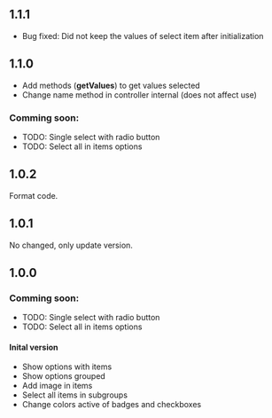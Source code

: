 ## 1.1.1

- Bug fixed: Did not keep the values of select item after initialization

## 1.1.0

- Add methods (**getValues**) to get values selected
- Change name method in controller internal (does not affect use)

### Comming soon:

- TODO: Single select with radio button
- TODO: Select all in items options

## 1.0.2

Format code.

## 1.0.1

No changed, only update version.

## 1.0.0

### Comming soon:

- TODO: Single select with radio button
- TODO: Select all in items options

#### Inital version

- Show options with items
- Show options grouped
- Add image in items
- Select all items in subgroups
- Change colors active of badges and checkboxes
